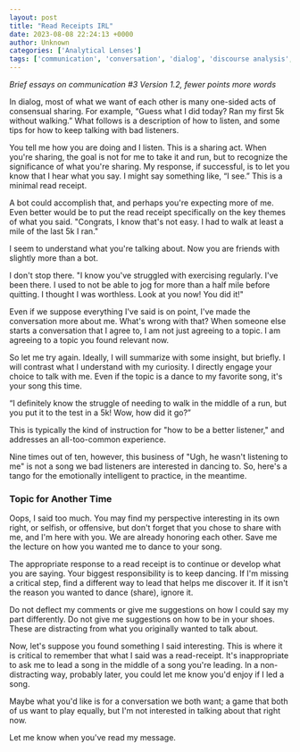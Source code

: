 ```yaml
---
layout: post
title: "Read Receipts IRL"
date: 2023-08-08 22:24:13 +0000
author: Unknown
categories: ['Analytical Lenses']
tags: ['communication', 'conversation', 'dialog', 'discourse analysis', 'feeling heard', 'holding space', 'read receipt']
---
```


<!-- wp:paragraph -->


*Brief essays on communication #3*
*Version 1.2, fewer points more words*


<!-- /wp:paragraph -->

<!-- wp:paragraph -->


In dialog, most of what we want of each other is many one-sided acts of consensual sharing. For example, “Guess what I did today? Ran my first 5k without walking.” What follows is a description of how to listen, and some tips for how to keep talking with bad listeners.


<!-- /wp:paragraph -->

<!-- wp:paragraph -->


You tell me how you are doing and I listen. This is a sharing act. When you're sharing, the goal is not for me to take it and run, but to recognize the significance of what you're sharing. My response, if successful, is to let you know that I hear what you say. I might say something like, “I see.” This is a minimal read receipt.


<!-- /wp:paragraph -->

<!-- wp:paragraph -->


A bot could accomplish that, and perhaps you're expecting more of me. Even better would be to put the read receipt specifically on the key themes of what you said. "Congrats, I know that's not easy. I had to walk at least a mile of the last 5k I ran." 


<!-- /wp:paragraph -->

<!-- wp:paragraph -->


I seem to understand what you're talking about. Now you are friends with slightly more than a bot.


<!-- /wp:paragraph -->

<!-- wp:paragraph -->


I don't stop there. "I know you've struggled with exercising regularly. I've been there. I used to not be able to jog for more than a half mile before quitting. I thought I was worthless. Look at you now! You did it!" 


<!-- /wp:paragraph -->

<!-- wp:paragraph -->


Even if we suppose everything I've said is on point, I've made the conversation more about me. What's wrong with that? When someone else starts a conversation that I agree to, I am not just agreeing to a topic. I am agreeing to a topic you found relevant now. 


<!-- /wp:paragraph -->

<!-- wp:paragraph -->


So let me try again.  Ideally, I will summarize with some insight, but briefly. I will contrast what I understand with my curiosity. I directly engage your choice to talk with me. Even if the topic is a dance to my favorite song, it's your song this time. 


<!-- /wp:paragraph -->

<!-- wp:paragraph -->


“I definitely know the struggle of needing to walk in the middle of a run, but you put it to the test in a 5k! Wow, how did it go?”


<!-- /wp:paragraph -->

<!-- wp:paragraph -->


This is typically the kind of instruction for "how to be a better listener," and addresses an all-too-common experience. 


<!-- /wp:paragraph -->

<!-- wp:paragraph -->


Nine times out of ten, however, this business of "Ugh, he wasn't listening to me" is not a song we bad listeners are interested in dancing to. So, here's a tango for the emotionally intelligent to practice, in the meantime.


<!-- /wp:paragraph -->

<!-- wp:heading {"level":3} -->
<h3 class="wp-block-heading">Topic for Another Time</h3>
<!-- /wp:heading -->

<!-- wp:paragraph -->


Oops, I said too much. You may find my perspective interesting in its own right, or selfish, or offensive, but don't forget that you chose to share with me, and I'm here with you. We are already honoring each other. Save me the lecture on how you wanted me to dance to your song. 


<!-- /wp:paragraph -->

<!-- wp:paragraph -->


The appropriate response to a read receipt is to continue or develop what you are saying. Your biggest responsibility is to keep dancing. If I'm missing a critical step, find a different way to lead that helps me discover it. If it isn't the reason you wanted to dance (share), ignore it.


<!-- /wp:paragraph -->

<!-- wp:paragraph -->


Do not deflect my comments or give me suggestions on how I could say my part differently. Do not give me suggestions on how to be in your shoes. These are distracting from what you originally wanted to talk about.


<!-- /wp:paragraph -->

<!-- wp:paragraph -->


Now, let's suppose you found something I said interesting. This is where it is critical to remember that what I said was a read-receipt. It's inappropriate to ask me to lead a song in the middle of a song you're leading. In a non-distracting way, probably later, you could let me know you'd enjoy if I led a song.  


<!-- /wp:paragraph -->

<!-- wp:paragraph -->


Maybe what you'd like is for a conversation we both want; a game that both of us want to play equally, but I'm not interested in talking about that right now.


<!-- /wp:paragraph -->

<!-- wp:paragraph -->


Let me know when you've read my message.


<!-- /wp:paragraph -->